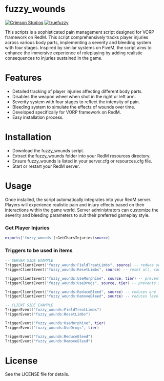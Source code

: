 # fuzzy_wounds

<a href="https://crimson-studios.tebex.io/"><img src="https://i.imgur.com/eIvptzl.png" alt="Crimson Studios"/></a>
<a href="https://discord.gg/Kdycu4r5"><img src="https://skillicons.dev/icons?i=discord" alt="truefuzzy"/></a>

This scripts is a sophisticated pain management script designed for VORP framework on RedM. This script comprehensively tracks player injuries across various body parts, implementing a severity and bleeding system with four stages. Inspired by similar systems on FiveM, the script aims to enhance the immersive experience of roleplaying by adding realistic consequences to injuries sustained in the game.

# Features
- Detailed tracking of player injuries affecting different body parts.
- Disables the weapon wheel when shot in the right or left arm.
- Severity system with four stages to reflect the intensity of pain.
- Bleeding system to simulate the effects of wounds over time.
- Developed specifically for VORP framework on RedM.
- Easy installation process.

# Installation
- Download the fuzzy_wounds script.
- Extract the fuzzy_wounds folder into your RedM resources directory.
- Ensure fuzzy_wounds is listed in your server.cfg or resources.cfg file.
- Start or restart your RedM server.

# Usage
Once installed, the script automatically integrates into your RedM server.
Players will experience realistic pain and injury effects based on their interactions within the game world.
Server administrators can customize the severity and bleeding parameters to suit their preferred gameplay style.

### Get Player Injuries
```lua
exports['fuzzy_wounds']:GetCharsInjuries(source)
```

### Triggers to be used in items
```lua
-- SERVER SIDE EXAMPLE
TriggerClientEvent("fuzzy_wounds:FieldTreatLimbs", source) -- reduce severity to 1, can be used in medkit
TriggerClientEvent("fuzzy_wounds:ResetLimbs", source) -- reset all, can be used in medkit

TriggerClientEvent("fuzzy_wounds:UseMorphine", source, tier) -- prevents falling when shot in the leg. More tier, more timeout. Limit is 4
TriggerClientEvent("fuzzy_wounds:UseDrugs", source, tier) -- prevents screen effects, camera shake and fainting

TriggerClientEvent("fuzzy_wounds:ReduceBleed", source) -- reduces one level of bleeding with each use (you can use that o bandage item)
TriggerClientEvent("fuzzy_wounds:RemoveBleed", source) -- reduces level of bleeding to zero

-- CLIENT SIDE EXAMPLE
TriggerEvent("fuzzy_wounds:FieldTreatLimbs")
TriggerEvent("fuzzy_wounds:ResetLimbs")

TriggerEvent("fuzzy_wounds:UseMorphine", tier)
TriggerEvent("fuzzy_wounds:UseDrugs", tier)

TriggerEvent("fuzzy_wounds:ReduceBleed")
TriggerEvent("fuzzy_wounds:RemoveBleed")

```

# License
See the LICENSE file for details.
